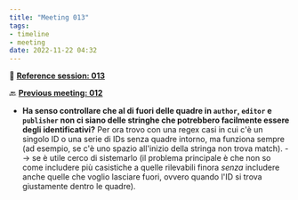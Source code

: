 ```yaml
---
title: "Meeting 013"
tags:
- timeline
- meeting
date: 2022-11-22 04:32
---
```

<span 
		class="ob-timelines"
		data-date="2022-11-22-00">
</span>
📑 [**Reference session: 013**](notes/sessions/session%20013.md)

🔙 [**Previous meeting: 012**](notes/meetings/meeting%20012.md)




* **Ha senso controllare che al di fuori delle quadre in `author`, `editor` e `publisher` non ci siano delle stringhe che potrebbero facilmente essere degli identificativi?** 
	Per ora trovo con una regex casi in cui c'è un singolo ID o una serie di IDs senza quadre intorno, ma funziona sempre (ad esempio, se c'è uno spazio all'inizio della stringa non trova match). --> se è utile cerco di sistemarlo (il problema principale è che non so come includere più casistiche a quelle rilevabili finora *senza* includere anche quelle che voglio lasciare fuori, ovvero quando l'ID si trova giustamente dentro le quadre).